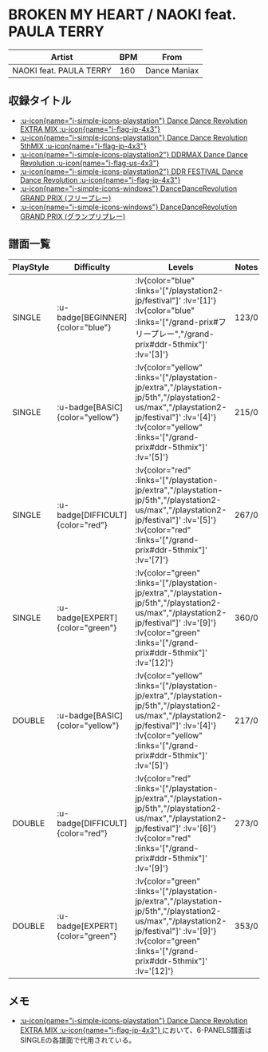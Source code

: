 # BROKEN MY HEART / NAOKI feat. PAULA TERRY

|Artist|BPM|From|
|------|---|----|
|NAOKI feat. PAULA TERRY|160|Dance Maniax|

## 収録タイトル

- [ :u-icon{name="i-simple-icons-playstation"} Dance Dance Revolution EXTRA MIX :u-icon{name="i-flag-jp-4x3"} ](/playstation-jp/extra)
- [ :u-icon{name="i-simple-icons-playstation"} Dance Dance Revolution 5thMIX :u-icon{name="i-flag-jp-4x3"} ](/playstation-jp/5th)
- [ :u-icon{name="i-simple-icons-playstation2"} DDRMAX Dance Dance Revolution :u-icon{name="i-flag-us-4x3"} ](/playstation2-us/max)
- [ :u-icon{name="i-simple-icons-playstation2"} DDR FESTIVAL Dance Dance Revolution :u-icon{name="i-flag-jp-4x3"} ](/playstation2-jp/festival)
- [ :u-icon{name="i-simple-icons-windows"} DanceDanceRevolution GRAND PRIX (フリープレー)](/grand-prix#フリープレー)
- [ :u-icon{name="i-simple-icons-windows"} DanceDanceRevolution GRAND PRIX (グランプリプレー)](/grand-prix#ddr-5thmix)

## 譜面一覧

|PlayStyle|Difficulty|Levels|Notes|Movie|
|---------|----------|------|-----|-----|
|SINGLE| :u-badge[BEGINNER]{color="blue"} | :lv{color="blue" :links='["/playstation2-jp/festival"]' :lv='[1]'}  :lv{color="blue" :links='["/grand-prix#フリープレー","/grand-prix#ddr-5thmix"]' :lv='[3]'} |123/0||
|SINGLE| :u-badge[BASIC]{color="yellow"} | :lv{color="yellow" :links='["/playstation-jp/extra","/playstation-jp/5th","/playstation2-us/max","/playstation2-jp/festival"]' :lv='[4]'}  :lv{color="yellow" :links='["/grand-prix#ddr-5thmix"]' :lv='[5]'} |215/0||
|SINGLE| :u-badge[DIFFICULT]{color="red"} | :lv{color="red" :links='["/playstation-jp/extra","/playstation-jp/5th","/playstation2-us/max","/playstation2-jp/festival"]' :lv='[5]'}  :lv{color="red" :links='["/grand-prix#ddr-5thmix"]' :lv='[7]'} |267/0||
|SINGLE| :u-badge[EXPERT]{color="green"} | :lv{color="green" :links='["/playstation-jp/extra","/playstation-jp/5th","/playstation2-us/max","/playstation2-jp/festival"]' :lv='[9]'}  :lv{color="green" :links='["/grand-prix#ddr-5thmix"]' :lv='[12]'} |360/0||
|DOUBLE| :u-badge[BASIC]{color="yellow"} | :lv{color="yellow" :links='["/playstation-jp/extra","/playstation-jp/5th","/playstation2-us/max","/playstation2-jp/festival"]' :lv='[4]'}  :lv{color="yellow" :links='["/grand-prix#ddr-5thmix"]' :lv='[5]'} |217/0||
|DOUBLE| :u-badge[DIFFICULT]{color="red"} | :lv{color="red" :links='["/playstation-jp/extra","/playstation-jp/5th","/playstation2-us/max","/playstation2-jp/festival"]' :lv='[6]'}  :lv{color="red" :links='["/grand-prix#ddr-5thmix"]' :lv='[9]'} |273/0||
|DOUBLE| :u-badge[EXPERT]{color="green"} | :lv{color="green" :links='["/playstation-jp/extra","/playstation-jp/5th","/playstation2-us/max","/playstation2-jp/festival"]' :lv='[9]'}  :lv{color="green" :links='["/grand-prix#ddr-5thmix"]' :lv='[12]'} |353/0||

## メモ

- [ :u-icon{name="i-simple-icons-playstation"} Dance Dance Revolution EXTRA MIX :u-icon{name="i-flag-jp-4x3"} ](/playstation-jp/extra)において、6-PANELS譜面はSINGLEの各譜面で代用されている。

